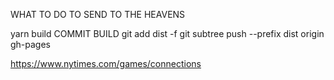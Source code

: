 WHAT TO DO TO SEND TO THE HEAVENS

yarn build
COMMIT BUILD
git add dist -f
git subtree push --prefix dist origin gh-pages

https://www.nytimes.com/games/connections
